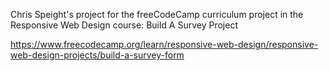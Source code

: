 Chris Speight's project for the freeCodeCamp curriculum project in the Responsive Web Design course: Build A Survey Project

https://www.freecodecamp.org/learn/responsive-web-design/responsive-web-design-projects/build-a-survey-form
